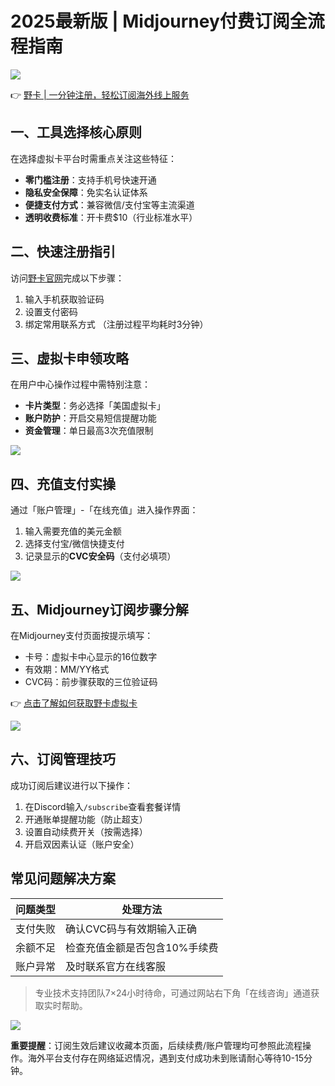 # 2025最新版 | Midjourney付费订阅全流程指南

![](https://bbtdd.com/wp-content/uploads/img/63068916171101.webp)

👉 [野卡 | 一分钟注册，轻松订阅海外线上服务](https://bbtdd.com/yeka)

## 一、工具选择核心原则
在选择虚拟卡平台时需重点关注这些特征：
- **零门槛注册**：支持手机号快速开通
- **隐私安全保障**：免实名认证体系
- **便捷支付方式**：兼容微信/支付宝等主流渠道
- **透明收费标准**：开卡费$10（行业标准水平）

## 二、快速注册指引
访问[野卡官网](https://bbtdd.com/yeka)完成以下步骤：
1. 输入手机获取验证码
2. 设置支付密码
3. 绑定常用联系方式
（注册过程平均耗时3分钟）

## 三、虚拟卡申领攻略
在用户中心操作过程中需特别注意：
- **卡片类型**：务必选择「美国虚拟卡」
- **账户防护**：开启交易短信提醒功能
- **资金管理**：单日最高3次充值限制

![](https://bbtdd.com/wp-content/uploads/img/11271121080410.webp)

## 四、充值支付实操
通过「账户管理」-「在线充值」进入操作界面：
1. 输入需要充值的美元金额
2. 选择支付宝/微信快捷支付
3. 记录显示的**CVC安全码**（支付必填项）

![](https://bbtdd.com/wp-content/uploads/img/9733002495153.webp)

## 五、Midjourney订阅步骤分解
在Midjourney支付页面按提示填写：
- 卡号：虚拟卡中心显示的16位数字
- 有效期：MM/YY格式
- CVC码：前步骤获取的三位验证码

👉 [点击了解如何获取野卡虚拟卡](https://bbtdd.com/yeka)

![](https://bbtdd.com/wp-content/uploads/img/998289730256.webp)

## 六、订阅管理技巧
成功订阅后建议进行以下操作：
1. 在Discord输入`/subscribe`查看套餐详情
2. 开通账单提醒功能（防止超支）
3. 设置自动续费开关（按需选择）
4. 开启双因素认证（账户安全）

## 常见问题解决方案
| 问题类型 | 处理方法 |
|---------|----------|
| 支付失败 | 确认CVC码与有效期输入正确 |
| 余额不足 | 检查充值金额是否包含10%手续费 |
| 账户异常 | 及时联系官方在线客服 |

> 专业技术支持团队7×24小时待命，可通过网站右下角「在线咨询」通道获取实时帮助。

![](https://bbtdd.com/wp-content/uploads/img/889921227.webp)

**重要提醒**：订阅生效后建议收藏本页面，后续续费/账户管理均可参照此流程操作。海外平台支付存在网络延迟情况，遇到支付成功未到账请耐心等待10-15分钟。